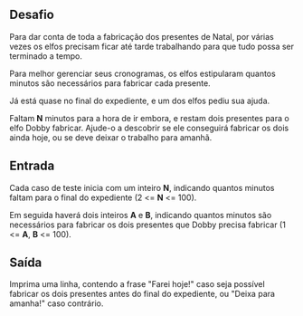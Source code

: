 ## Desafio

Para dar conta de toda a fabricação dos presentes de Natal, por várias vezes os elfos precisam ficar até tarde trabalhando para que tudo possa ser terminado a tempo.

Para melhor gerenciar seus cronogramas, os elfos estipularam quantos minutos são necessários para fabricar cada presente.

Já está quase no final do expediente, e um dos elfos pediu sua ajuda.

Faltam **N** minutos para a hora de ir embora, e restam dois presentes para o elfo Dobby fabricar. Ajude-o a descobrir se ele conseguirá fabricar os dois ainda hoje, ou se deve deixar o trabalho para amanhã.

## Entrada

Cada caso de teste inicia com um inteiro **N**, indicando quantos minutos faltam para o final do expediente (2 <= **N** <= 100).

Em seguida haverá dois inteiros **A** e **B**, indicando quantos minutos são necessários para fabricar os dois presentes que Dobby precisa fabricar (1 <= **A**, **B** <= 100).

## Saída

Imprima uma linha, contendo a frase "Farei hoje!" caso seja possível fabricar os dois presentes antes do final do expediente, ou "Deixa para amanha!" caso contrário.